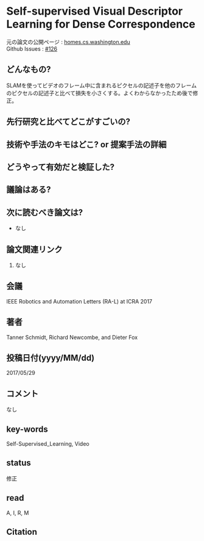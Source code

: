 # Self-supervised Visual Descriptor Learning for Dense Correspondence

元の論文の公開ページ : [homes.cs.washington.edu](https://homes.cs.washington.edu/~tws10/3163.pdf)  
Github Issues : [#126](https://github.com/Obarads/obarads.github.io/issues/126)

## どんなもの?
SLAMを使ってビデオのフレーム中に含まれるピクセルの記述子を他のフレームのピクセルの記述子と比べて損失を小さくする。よくわからなかったため後で修正。

## 先行研究と比べてどこがすごいの?

## 技術や手法のキモはどこ? or 提案手法の詳細

## どうやって有効だと検証した?

## 議論はある?

## 次に読むべき論文は?
- なし

## 論文関連リンク
1. なし

## 会議
IEEE Robotics and Automation Letters (RA-L) at ICRA 2017

## 著者
Tanner Schmidt, Richard Newcombe, and Dieter Fox

## 投稿日付(yyyy/MM/dd)
2017/05/29

## コメント
なし

## key-words
Self-Supervised_Learning, Video

## status
修正

## read
A, I, R, M

## Citation
